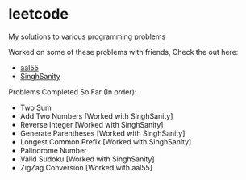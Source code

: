 # leetcode
My solutions to various programming problems

Worked on some of these problems with friends, Check the out here:
- [aal55](https://github.com/aal55)
- [SinghSanity](https://github.com/SinghSanity)

Problems Completed So Far (In order):
- Two Sum 
- Add Two Numbers [Worked with SinghSanity]
- Reverse Integer [Worked with SinghSanity]
- Generate Parentheses [Worked with SinghSanity]
- Longest Common Prefix [Worked with SinghSanity]
- Palindrome Number
- Valid Sudoku [Worked with SinghSanity]
- ZigZag Conversion [Worked with aal55]

